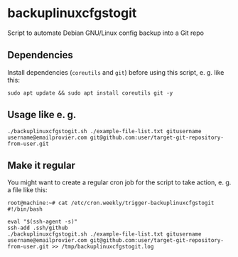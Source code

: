 # backuplinuxcfgstogit
Script to automate Debian GNU/Linux config backup into a Git repo

## Dependencies
Install dependencies (`coreutils` and `git`) before using this script, e. g. like this:
```
sudo apt update && sudo apt install coreutils git -y
```

## Usage like e. g.
```
./backuplinuxcfgstogit.sh ./example-file-list.txt gitusername username@emailprovier.com git@github.com:user/target-git-repository-from-user.git
```
## Make it regular
You might want to create a regular cron job for the script to take action, e. g. a file like this:
```
root@machine:~# cat /etc/cron.weekly/trigger-backuplinuxcfgstogit
#!/bin/bash

eval "$(ssh-agent -s)"
ssh-add .ssh/github
./backuplinuxcfgstogit.sh ./example-file-list.txt gitusername username@emailprovier.com git@github.com:user/target-git-repository-from-user.git >> /tmp/backuplinuxcfgstogit.log
```
